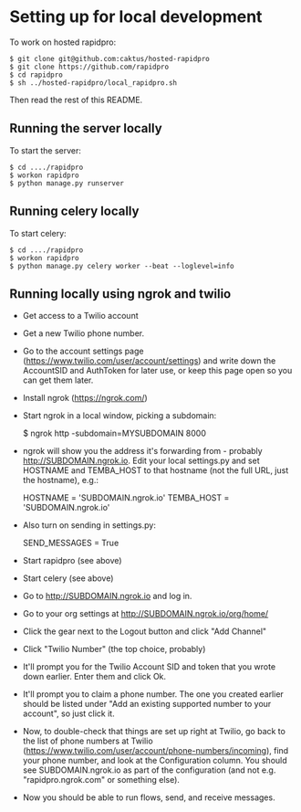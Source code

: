 Setting up for local development
================================

To work on hosted rapidpro:

    $ git clone git@github.com:caktus/hosted-rapidpro
    $ git clone https://github.com/rapidpro
    $ cd rapidpro
    $ sh ../hosted-rapidpro/local_rapidpro.sh

Then read the rest of this README.

Running the server locally
--------------------------

To start the server:

    $ cd ..../rapidpro
    $ workon rapidpro
    $ python manage.py runserver

Running celery locally
----------------------

To start celery:

    $ cd ..../rapidpro
    $ workon rapidpro
    $ python manage.py celery worker --beat --loglevel=info

Running locally using ngrok and twilio
--------------------------------------

* Get access to a Twilio account
* Get a new Twilio phone number.
* Go to the account settings page
  (https://www.twilio.com/user/account/settings)
  and write down the AccountSID and
  AuthToken for later use, or keep this page open
  so you can get them later.
* Install ngrok (https://ngrok.com/)
* Start ngrok in a local window, picking a subdomain:

    $ ngrok http -subdomain=MYSUBDOMAIN 8000

* ngrok will show you the address it's forwarding from -
  probably http://SUBDOMAIN.ngrok.io.  Edit your local
  settings.py and set HOSTNAME and TEMBA_HOST to
  that hostname (not the full URL, just the hostname), e.g.:

    HOSTNAME = 'SUBDOMAIN.ngrok.io'
    TEMBA_HOST = 'SUBDOMAIN.ngrok.io'
  
* Also turn on sending in settings.py:

    SEND_MESSAGES = True

* Start rapidpro (see above)

* Start celery (see above)

* Go to http://SUBDOMAIN.ngrok.io and log in.

* Go to your org settings at http://SUBDOMAIN.ngrok.io/org/home/

* Click the gear next to the Logout button and click "Add Channel"

* Click "Twilio Number" (the top choice, probably)

* It'll prompt you for the Twilio Account SID and token that you
  wrote down earlier.  Enter them and click Ok.

* It'll prompt you to claim a phone number. The one you created earlier
  should be listed under "Add an existing supported number to your
  account", so just click it.

* Now, to double-check that things are set up right at Twilio, go
  back to the list of phone numbers at Twilio
  (https://www.twilio.com/user/account/phone-numbers/incoming),
  find your phone number, and look at the Configuration
  column.  You should see SUBDOMAIN.ngrok.io as part of the
  configuration (and not e.g. "rapidpro.ngrok.com" or something else).

* Now you should be able to run flows, send, and receive messages.
